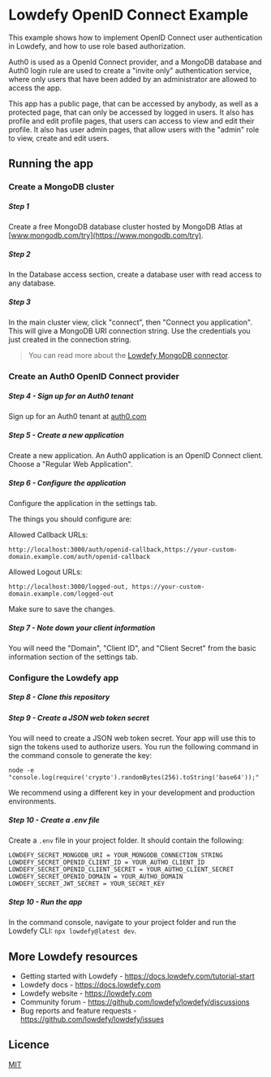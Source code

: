# Lowdefy OpenID Connect Example

This example shows how to implement OpenID Connect user authentication in Lowdefy, and how to use role based authorization.

Auth0 is used as a OpenId Connect provider, and a MongoDB database and Auth0 login rule are used to create a "invite only" authentication service, where only users that have been added by an administrator are allowed to access the app.

This app has a public page, that can be accessed by anybody, as well as a protected page, that can only be accessed by logged in users. It also has profile and edit profile pages, that users can access to view and edit their profile. It also has user admin pages, that allow users with the "admin" role to view, create and edit users.

## Running the app

### Create a MongoDB cluster

##### Step 1
Create a free MongoDB database cluster hosted by MongoDB Atlas at [www.mongodb.com/try](https://www.mongodb.com/try).

##### Step 2
In the Database access section, create a database user with read access to any database.

##### Step 3
In the main cluster view, click "connect", then "Connect you application". This will give a MongoDB URI connection string. Use the credentials you just created in the connection string.

> You can read more about the [Lowdefy MongoDB connector](https://docs.lowdefy.com/MongoDB).

### Create an Auth0 OpenID Connect provider

##### Step 4 - Sign up for an Auth0 tenant
Sign up for an Auth0 tenant at [auth0.com](https://auth0.com)

##### Step 5 - Create a new application
Create a new application. An Auth0 application is an OpenID Connect client. Choose a "Regular Web Application".

##### Step 6 - Configure the application
Configure the application in the settings tab.

The things you should configure are:

Allowed Callback URLs:
```
http://localhost:3000/auth/openid-callback,https://your-custom-domain.example.com/auth/openid-callback
```
Allowed Logout URLs:
```
http://localhost:3000/logged-out, https://your-custom-domain.example.com/logged-out
```
Make sure to save the changes.

##### Step 7 - Note down your client information

You will need the "Domain", "Client ID", and "Client Secret" from the basic information section of the settings tab.

### Configure the Lowdefy app

##### Step 8 - Clone this repository

##### Step 9 - Create a JSON web token secret

You will need to create a JSON web token secret. Your app will use this to sign the tokens used to authorize users. You run the following command in the command console to generate the key:
```
node -e "console.log(require('crypto').randomBytes(256).toString('base64'));"
```

We recommend using a different key in your development and production environments.

##### Step 10 - Create a .env file

Create a `.env` file in your project folder. It should contain the following:
```
LOWDEFY_SECRET_MONGODB_URI = YOUR_MONGODB_CONNECTION_STRING
LOWDEFY_SECRET_OPENID_CLIENT_ID = YOUR_AUTHO_CLIENT_ID
LOWDEFY_SECRET_OPENID_CLIENT_SECRET = YOUR_AUTHO_CLIENT_SECRET
LOWDEFY_SECRET_OPENID_DOMAIN = YOUR_AUTHO_DOMAIN
LOWDEFY_SECRET_JWT_SECRET = YOUR_SECRET_KEY
```

##### Step 10 - Run the app

In the command console, navigate to your project folder and run the Lowdefy CLI: `npx lowdefy@latest dev`.

## More Lowdefy resources

- Getting started with Lowdefy - https://docs.lowdefy.com/tutorial-start
- Lowdefy docs - https://docs.lowdefy.com
- Lowdefy website - https://lowdefy.com
- Community forum - https://github.com/lowdefy/lowdefy/discussions
- Bug reports and feature requests - https://github.com/lowdefy/lowdefy/issues

## Licence

[MIT](https://github.com/lowdefy/lowdefy-example-crud/blob/main/LICENSE)
